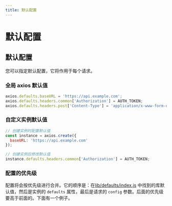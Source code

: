 ```yaml
---
title: 默认配置
---
```


# 默认配置

## 默认配置

您可以指定默认配置，它将作用于每个请求。

### 全局 axios 默认值

```javascript
axios.defaults.baseURL = 'https://api.example.com';
axios.defaults.headers.common['Authorization'] = AUTH_TOKEN;
axios.defaults.headers.post['Content-Type'] = 'application/x-www-form-urlencoded';
```

### 自定义实例默认值

```javascript
// 创建实例时配置默认值
const instance = axios.create({
  baseURL: 'https://api.example.com'
});

// 创建实例后修改默认值
instance.defaults.headers.common['Authorization'] = AUTH_TOKEN;
```

### 配置的优先级

配置将会按优先级进行合并。它的顺序是：在[lib/defaults/index.js](https://github.com/axios/axios/blob/main/lib/defaults/index.js)
中找到的库默认值，然后是实例的 `defaults` 属性，最后是请求的 `config`
参数。后面的优先级要高于前面的。下面有一个例子。

